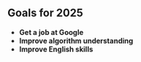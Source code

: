 ## Goals for 2025

- **Get a job at Google**  
- **Improve algorithm understanding**  
- **Improve English skills**  
